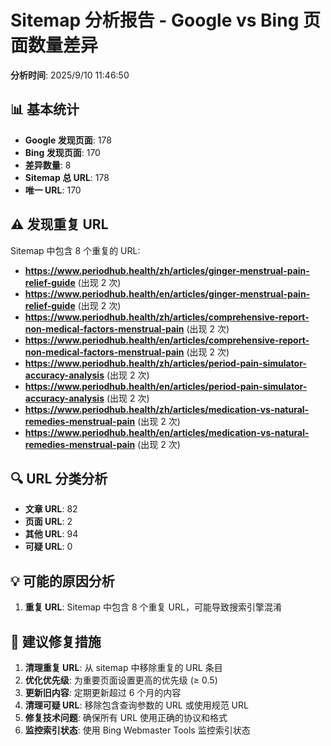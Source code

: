# Sitemap 分析报告 - Google vs Bing 页面数量差异

**分析时间**: 2025/9/10 11:46:50

## 📊 基本统计

- **Google 发现页面**: 178
- **Bing 发现页面**: 170
- **差异数量**: 8
- **Sitemap 总 URL**: 178
- **唯一 URL**: 170

## ⚠️ 发现重复 URL

Sitemap 中包含 8 个重复的 URL:

- **https://www.periodhub.health/zh/articles/ginger-menstrual-pain-relief-guide** (出现 2 次)
- **https://www.periodhub.health/en/articles/ginger-menstrual-pain-relief-guide** (出现 2 次)
- **https://www.periodhub.health/zh/articles/comprehensive-report-non-medical-factors-menstrual-pain** (出现 2 次)
- **https://www.periodhub.health/en/articles/comprehensive-report-non-medical-factors-menstrual-pain** (出现 2 次)
- **https://www.periodhub.health/zh/articles/period-pain-simulator-accuracy-analysis** (出现 2 次)
- **https://www.periodhub.health/en/articles/period-pain-simulator-accuracy-analysis** (出现 2 次)
- **https://www.periodhub.health/zh/articles/medication-vs-natural-remedies-menstrual-pain** (出现 2 次)
- **https://www.periodhub.health/en/articles/medication-vs-natural-remedies-menstrual-pain** (出现 2 次)

## 🔍 URL 分类分析

- **文章 URL**: 82
- **页面 URL**: 2
- **其他 URL**: 94
- **可疑 URL**: 0

## 💡 可能的原因分析

1. **重复 URL**: Sitemap 中包含 8 个重复 URL，可能导致搜索引擎混淆

## 🔧 建议修复措施

1. **清理重复 URL**: 从 sitemap 中移除重复的 URL 条目
2. **优化优先级**: 为重要页面设置更高的优先级 (≥ 0.5)
3. **更新旧内容**: 定期更新超过 6 个月的内容
4. **清理可疑 URL**: 移除包含查询参数的 URL 或使用规范 URL
5. **修复技术问题**: 确保所有 URL 使用正确的协议和格式
6. **监控索引状态**: 使用 Bing Webmaster Tools 监控索引状态


